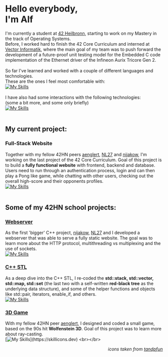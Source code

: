 # Hello everybody,<br>I'm Alf

I'm currently a student at [42 Heilbronn](https://www.42heilbronn.de/en/), starting to work on my Mastery in the track of Operating Systems.  
Before, I worked hard to finish the 42 Core Curriculum and interned at [Vector Informatik](https://www.vector.com/int/en/), where the main goal of my team was to push forward the development of a future-proof unit testing model for the Embedded C code implementation of the Ethernet driver of the Infineon Aurix Tricore Gen 2.
<br><br>
So far I've learned and worked with a couple of different languages and technologies.  
These are the ones I feel most comfortable with:  
[![My Skills](https://skillicons.dev/icons?i=c,cpp,bash,docker,git,github,linux,stackoverflow,vim,vscode)](https://skillicons.dev)<br><br>
I have also had some interactions with the following technologies:  
(some a bit more, and some only briefly)  
[![My Skills](https://skillicons.dev/icons?i=arduino,aws,cmake,md,mysql,nestjs,nginx,postgres,py,raspberrypi,ts,wordpress)](https://skillicons.dev)
<br><br>

## My current project:

### Full-Stack Website

Together with my fellow 42HN peers [aenglert](https://github.com/aenglert42), [NL27](https://github.com/NL27) and [nijakow](https://github.com/nijakow), I'm working on the last project of the 42 Core Curriculum. Goal of this project is to build a **fully functional website** with frontend, backend and database. Users need to run through an authentication process, login and can then play a Pong like game, while chatting with other users, checking out the overall high-score and their opponents profiles.<br>[![My Skills](https://skillicons.dev/icons?i=nestjs,postgres,ts)](https://skillicons.dev)
<br><br>
  
## Some of my 42HN school projects:

### [Webserver](https://github.com/alfjl/42HN_webserv)

As the first 'bigger' C++ project, [nijakow](https://github.com/nijakow), [NL27](https://github.com/NL27) and I developed a webserver that was able to serve a fully static website. The goal was to learn more about the HTTP protocol, multithreading vs multiplexing and the use of sockets.<br>[![My Skills](https://skillicons.dev/icons?i=cpp)](https://skillicons.dev)
<br>

### [C++ STL](https://github.com/alfjl/42HN_ft_containers)

As a deep dive into the C++ STL, I re-coded the **std::stack, std::vector, std::map, std::set** (the last two with a self-written **red-black tree** as the underlying data structure), and some of the helper functions and objects like std::pair, iterators, enable_if, and others.<br>[![My Skills](https://skillicons.dev/icons?i=cpp)](https://skillicons.dev)
<br>

### [3D Game](https://github.com/alfjl/42HN_Strassenbau-Simulator-3000)

With my fellow 42HN peer [aenglert](https://github.com/aenglert42), I designed and coded a small game, based on the 90s hit **Wolfenstein 3D**. Goal of this project was to learn more about ray-casting.<br>[![My Skills](https://skillicons.dev/icons?i=c,)](https://skillicons.dev)
<br></br>

_<p align="right">icons taken from [tandpfun](https://github.com/tandpfun/skill-icons)</p>_
<!--
**alfjl/alfjl** is a ✨ _special_ ✨ repository because its `README.md` (this file) appears on your GitHub profile.

Here are some ideas to get you started:

- 🔭 I’m currently working on ...
- 🌱 I’m currently learning ...
- 👯 I’m looking to collaborate on ...
- 🤔 I’m looking for help with ...
- 💬 Ask me about ...
- 📫 How to reach me: ...
- 😄 Pronouns: ...
- ⚡ Fun fact: ...
-->
